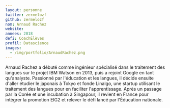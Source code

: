 ```yaml
---
layout: personne
twitter: zermelozf
github: zermelozf
nom: Arnaud Rachez
website:
annees: 2018
defi: CoachÉlèves
profil: Datascience
images:
  - /img/portfolio/ArnaudRachez.png
---
```


Arnaud Rachez a débuté comme ingénieur spécialisé dans le traitement
des langues sur le projet IBM Watson en 2013, puis a rejoint Google en
tant qu'analyste. Passionné par l'éducation et les langues, il décide
ensuite d'aller étudier le japonais à Tokyo et fonde Linalgo, une
startup utilisant le traitement des langues pour en faciliter
l'apprentissage. Après un passage par la Corée et une incubation à
Singapour, il revient en France pour intégrer la promotion EIG2 et
relever le défi lancé par l'Éducation nationale.
